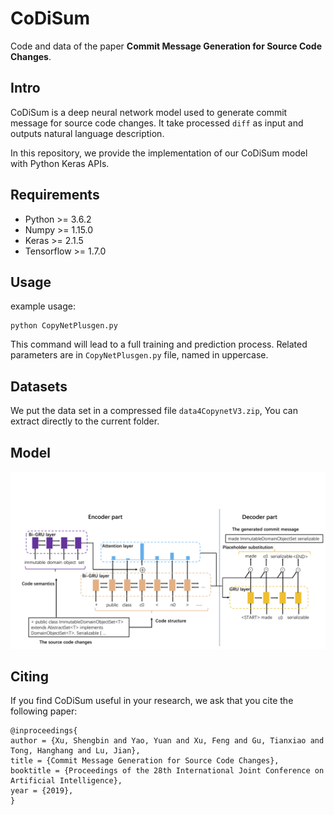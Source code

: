 # CoDiSum

Code and data of the paper **Commit Message Generation for Source Code Changes**.

## Intro

CoDiSum is a deep neural network model used to generate commit message for source code changes. It take processed `diff` as input and outputs natural language description.

In this repository, we provide the implementation of our CoDiSum model with Python Keras APIs.

## Requirements

* Python >= 3.6.2
* Numpy >= 1.15.0
* Keras >= 2.1.5
* Tensorflow >= 1.7.0

## Usage

example usage:

```
python CopyNetPlusgen.py
```

This command will lead to a full training and prediction process. Related parameters are in `CopyNetPlusgen.py` file, named in uppercase.

## Datasets

We put the data set in a compressed file `data4CopynetV3.zip`, You can extract directly to the current folder.

## Model

![Image text](./images/overview.png)

## Citing

If you find CoDiSum useful in your research, we ask that you cite the following paper:

```
@inproceedings{
author = {Xu, Shengbin and Yao, Yuan and Xu, Feng and Gu, Tianxiao and Tong, Hanghang and Lu, Jian},
title = {Commit Message Generation for Source Code Changes},
booktitle = {Proceedings of the 28th International Joint Conference on Artificial Intelligence},
year = {2019},
}
```
